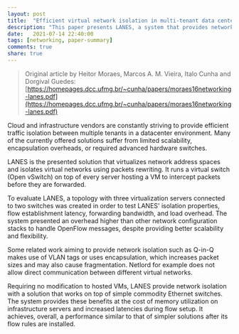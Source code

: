 ```yaml
---
layout: post
title:  "Efficient virtual network isolation in multi-tenant data centers on commodity ethernet switches"
description: "This paper presents LANES, a system that provides network isolation for multi-tenant data center environments."
date:   2021-07-14 22:40:00
tags: [networking, paper-summary]   
comments: true
share: true
---
```


> Original article by Heitor Moraes, Marcos A. M. Vieira, Italo Cunha and Dorgival Guedes: [https://homepages.dcc.ufmg.br/~cunha/papers/moraes16networking-lanes.pdf](https://homepages.dcc.ufmg.br/~cunha/papers/moraes16networking-lanes.pdf)

Cloud and infrastructure vendors are constantly striving to provide efficient traffic isolation between multiple tenants in a datacenter environment. Many of the currently offered solutions suffer from limited scalability, encapsulation overheads, or required advanced hardware switches.

LANES is the presented solution that virtualizes network address spaces and isolates virtual networks using packets rewriting. It runs a virtual switch (Open vSwitch) on top of every server hosting a VM to intercept packets before they are forwarded.

To evaluate LANES, a topology with three virtualization servers connected to two switches was created in order to test LANES' isolation properties, flow establishment latency, forwarding bandwidth, and load overhead. The system presented an overhead higher than other network configuration stacks to handle OpenFlow messages, despite providing better scalability and flexibility.

Some related work aiming to provide network isolation such as Q-in-Q makes use of VLAN tags or uses encapsulation, which increases packet sizes and may also cause fragmentation. Netlord for example does not allow direct communication between different virtual networks.

Requiring no modification to hosted VMs, LANES provide network isolation with a solution that works on top of simple commodity Ethernet switches. The system provides these benefits at the cost of memory utilization on infrastructure servers and increased latencies during flow setup. It achieves, overall, a performance similar to that of simpler solutions after its flow rules are installed.
